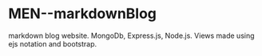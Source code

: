 # MEN--markdownBlog
markdown blog website. MongoDb, Express.js, Node.js. Views made using ejs notation and bootstrap.
